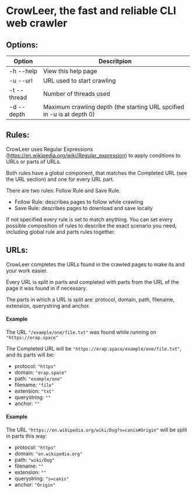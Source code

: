 # CrowLeer, the fast and reliable CLI web crawler

## Options:

| Option      | Descritpion                                                            |
|-------------|------------------------------------------------------------------------|
|  -h --help  | View this help page                                                    |
| -u --url    | URL used to start crawling                                             |
| -t --thread | Number of threads used                                                 |
| -d --depth  | Maximum crawling depth (the starting URL spcified in -u is at depth 0) |

## Rules:

CrowLeer uses Regular Expressions (https://en.wikipedia.org/wiki/Regular_expression) to apply conditions to URLs or parts of URLs.

Both rules have a global component, that matches the Completed URL (see the URL section) and one for every URL part.

There are two rules: Follow Rule and Save Rule.

* Follow Rule: describes pages to follow while crawling
* Save Rule: describes pages to download and save locally

If not specified every rule is set to match anything. You can set every possible composition of rules to describe the exact scenario you need, including global rule and parts rules together.

## URLs:

CrowLeer completes the URLs found in the crawled pages to make its and your work easier.

Every URL is split in parts and completed with parts from the URL of the page it was found in if necessary.

The parts in which a URL is split are: protocol, domain, path, filename, extension, querystring and anchor.

#### Example

The URL ```"/example/one/file.txt"``` was found while running on ```"https://erap.space"```

The Completed URL will be ```"https://erap.space/example/one/file.txt"```, and its parts will be:

* protocol: ```"https"```
* domain: ```"erap.space"```
* path: ```"example/one"```
* filename: ```"file"```
* extension: ```"txt"```
* querystring: ```""```
* anchor: ```""```



#### Example

The URL ```"https://en.wikipedia.org/wiki/Dog?s=canis#Origin"``` will be split in parts this way:

* protocol: ```"https"```
* domain: ```"en.wikipedia.org"```
* path: ```"wiki/Dog"```
* filename: ```""```
* extension: ```""```
* querystring: ```"s=canis"```
* anchor: ```"Origin"```
